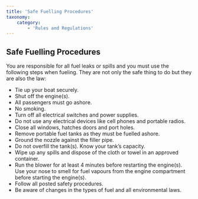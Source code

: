 ```yaml
---
title: 'Safe Fuelling Procedures'
taxonomy:
    category:
        - 'Rules and Regulations'
---
```


## Safe Fuelling Procedures

You are responsible for all fuel leaks or spills and you must use the following steps when fueling. They are not only the safe thing to do but they are also the law:

* Tie up your boat securely.
* Shut off the engine(s).
* All passengers must go ashore.
* No smoking.
* Turn off all electrical switches and power supplies.
* Do not use any electrical devices like cell phones and portable radios.
* Close all windows, hatches doors and port holes.
* Remove portable fuel tanks as they must be fuelled ashore.
* Ground the nozzle against the filler pipe.
* Do not overfill the tank(s). Know your tank’s capacity.
* Wipe up any spills and dispose of the cloth or towel in an approved container.
* Run the blower for at least 4 minutes before restarting the engine(s). Use your nose to smell for fuel vapours from the engine compartment before starting the engine(s).
* Follow all posted safety procedures.
* Be aware of changes in the types of fuel and all environmental laws.